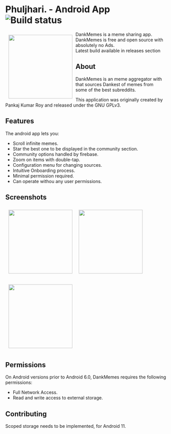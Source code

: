 # Phuljhari. - Android App ![Build status](https://github.com/wallabag/android-app/workflows/CI/badge.svg?branch=master)

<img src="https://github.com/1719pankaj/Phuljhari/blob/main/Assets/ic_launcher.png" align="left"
width="200" hspace="10" vspace="10">

DankMemes is a meme sharing app.  
DankMemes is free and open source with absolutely no Ads.  
Latest build available in releases section

## About

DankMemes is an meme aggregator with that sources Dankest of memes from some of the best subreddits.

This application was originally created by Pankaj Kumar Roy and released under the GNU GPLv3.

## Features

The android app lets you:
- Scroll infinite memes.
- Star the best one to be displayed in the community section.
- Community options handled by firebase.
- Zoom on items with double-tap.
- Configuration menu for changing sources.
- Intuitive Onboarding process.
- Minimal permission required.
- Can operate withou any user permissions.

## Screenshots

[<img src="https://github.com/1719pankaj/Phuljhari/blob/main/Assets/Splash.png" align="left"
width="200"
    hspace="10" vspace="10">](https://github.com/1719pankaj/Phuljhari/blob/main/Assets/Splash.png)
    
[<img src="https://github.com/1719pankaj/Phuljhari/blob/main/Assets/PhuljhariGif.gif" align="center"
width="200"
    hspace="10" vspace="10">](https://github.com/1719pankaj/Phuljhari/blob/main/Assets/PhuljhariGif.gif)

[<img src="https://github.com/1719pankaj/Phuljhari/blob/main/Assets/About.png" align="center"
width="200"
    hspace="10" vspace="10">](https://github.com/1719pankaj/Phuljhari/blob/main/Assets/About.png)

## Permissions

On Android versions prior to Android 6.0, DankMemes requires the following permissions:
- Full Network Access.
- Read and write access to external storage.

## Contributing

Scoped storage needs to be implemented, for Android 11.

